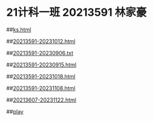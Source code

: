 # 21计科一班 20213591 林家豪
##[ks.html](https://linjh0.github.io/linjh/ks.html) 

##[20213591-20231012.html](https://linjh0.github.io/20213591-20231012.html) 

##[20213591-20230906.txt](https://linjh0.github.io/20213591-20230906.txt) 

##[20213591-20230915.html](https://linjh0.github.io/20213591-20230915.html) 

##[20213591-20231018.html](https://linjh0.github.io/20213591-20231018.html) 

##[20213591-20231108.html](https://linjh0.github.io/20213591-20231108.html) 

##[20213607-20231122.html](https://linjh0.github.io/20213607-20231122.html) 

##[play](https://linjh0.github.io/play) 
